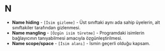 # **N**

* **Name hiding** - `[İsim gizleme]` - Üst sınıftaki aynı ada sahip üyelerin, alt sınıftakiler tarafından gizlenmesi.
* **Name mangling** - `[Özgün isim türetme]` - Programdaki isimlerin bağlayıcının tanıyabilmesi amacıyla özgünleştirilmesi.
* **Name scope/space** - `[İsim alanı]` - İsmin geçerli olduğu kapsam.
